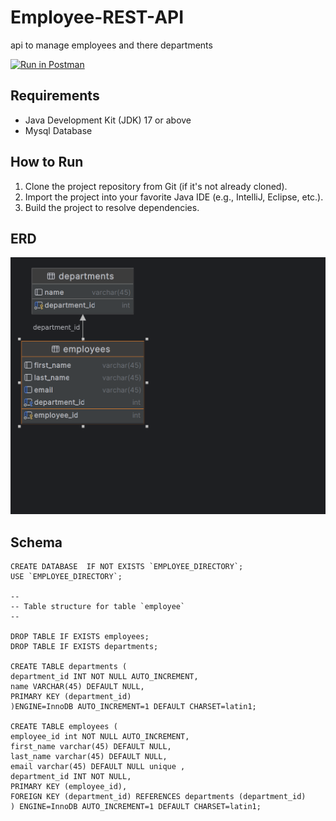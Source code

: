 # Employee-REST-API
api to manage employees and there departments

[![Run in Postman](https://run.pstmn.io/button.svg)](https://api.postman.com/collections/27464457-c34802a6-6197-4d01-9f4c-94acdcf7982b?access_key=PMAT-01HB8N2NH4WMSG7YVZKZ7G8D9H)


## Requirements
- Java Development Kit (JDK) 17 or above
- Mysql Database

## How to Run
1. Clone the project repository from Git (if it's not already cloned).
2. Import the project into your favorite Java IDE (e.g., IntelliJ, Eclipse, etc.).
3. Build the project to resolve dependencies.

## ERD

<img src="imges/departments.png">

## Schema
```
CREATE DATABASE  IF NOT EXISTS `EMPLOYEE_DIRECTORY`;
USE `EMPLOYEE_DIRECTORY`;

--
-- Table structure for table `employee`
--

DROP TABLE IF EXISTS employees;
DROP TABLE IF EXISTS departments;

CREATE TABLE departments (
department_id INT NOT NULL AUTO_INCREMENT,
name VARCHAR(45) DEFAULT NULL,
PRIMARY KEY (department_id)
)ENGINE=InnoDB AUTO_INCREMENT=1 DEFAULT CHARSET=latin1;

CREATE TABLE employees (
employee_id int NOT NULL AUTO_INCREMENT,
first_name varchar(45) DEFAULT NULL,
last_name varchar(45) DEFAULT NULL,
email varchar(45) DEFAULT NULL unique ,
department_id INT NOT NULL,
PRIMARY KEY (employee_id),
FOREIGN KEY (department_id) REFERENCES departments (department_id)
) ENGINE=InnoDB AUTO_INCREMENT=1 DEFAULT CHARSET=latin1;
```